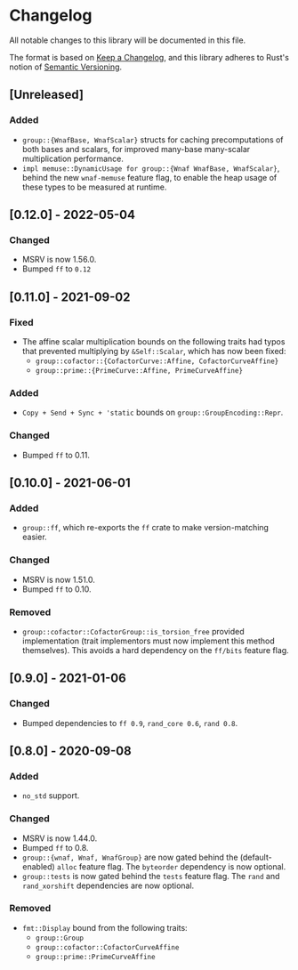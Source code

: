 # Changelog
All notable changes to this library will be documented in this file.

The format is based on [Keep a Changelog](https://keepachangelog.com/en/1.0.0/),
and this library adheres to Rust's notion of
[Semantic Versioning](https://semver.org/spec/v2.0.0.html).

## [Unreleased]
### Added
- `group::{WnafBase, WnafScalar}` structs for caching precomputations of both
  bases and scalars, for improved many-base many-scalar multiplication
  performance.
- `impl memuse::DynamicUsage for group::{Wnaf WnafBase, WnafScalar}`, behind the
  new `wnaf-memuse` feature flag, to enable the heap usage of these types to be
  measured at runtime.

## [0.12.0] - 2022-05-04
### Changed
- MSRV is now 1.56.0.
- Bumped `ff` to `0.12`

## [0.11.0] - 2021-09-02
### Fixed
- The affine scalar multiplication bounds on the following traits had typos that
  prevented multiplying by `&Self::Scalar`, which has now been fixed:
  - `group::cofactor::{CofactorCurve::Affine, CofactorCurveAffine}`
  - `group::prime::{PrimeCurve::Affine, PrimeCurveAffine}`

### Added
- `Copy + Send + Sync + 'static` bounds on `group::GroupEncoding::Repr`.

### Changed
- Bumped `ff` to 0.11.

## [0.10.0] - 2021-06-01
### Added
- `group::ff`, which re-exports the `ff` crate to make version-matching easier.

### Changed
- MSRV is now 1.51.0.
- Bumped `ff` to 0.10.

### Removed
- `group::cofactor::CofactorGroup::is_torsion_free` provided implementation
  (trait implementors must now implement this method themselves). This avoids
  a hard dependency on the `ff/bits` feature flag.

## [0.9.0] - 2021-01-06
### Changed
- Bumped dependencies to `ff 0.9`, `rand_core 0.6`, `rand 0.8`.

## [0.8.0] - 2020-09-08
### Added
- `no_std` support.

### Changed
- MSRV is now 1.44.0.
- Bumped `ff` to 0.8.
- `group::{wnaf, Wnaf, WnafGroup}` are now gated behind the (default-enabled)
  `alloc` feature flag. The `byteorder` dependency is now optional.
- `group::tests` is now gated behind the `tests` feature flag. The `rand` and
  `rand_xorshift` dependencies are now optional.

### Removed
- `fmt::Display` bound from the following traits:
  - `group::Group`
  - `group::cofactor::CofactorCurveAffine`
  - `group::prime::PrimeCurveAffine`
